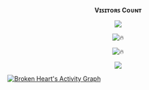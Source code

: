 <br><p align="center"><b>Vɪꜱɪᴛᴏʀꜱ Cᴏᴜɴᴛ</b></p>  
<p align="center"><img align="center" src="https://profile-counter.glitch.me/{HEARTBEAT-99}/count.svg"/></p> 

<div align="center">

![🔥](https://github-readme-stats.vercel.app/api/top-langs/?username=HEARTBEAT-99&theme=github_dark&custom_title=ــــــــــــــــــہہـ٨ـہہـ٨ـﮩـــ&layout=compact&hide_border=false)  

</div>

<div align="center">

![🔥](https://github-readme-stats.vercel.app/api?username=HEARTBEAT-99&show=prs&count_private=true&custom_title=ــــــــــــــــــہہـ٨ـہہـ٨ـﮩـــ&show_icons=true&include_all_commits=true&title_color=fff&icon_color=79ff97&text_color=9f9f9f&bg_color=151515&hide_border=true)

</div>

<p align="center">
<a href="https://github.com/HEARTBEAT-99">
<img src="https://github-readme-streak-stats.herokuapp.com/?user=HEARTBEAT-99#version3"/>
</a>
</p>

<a href="https://github.com/HEARTBEAT-99"><img alt="Broken Heart's Activity Graph" src="https://activity-graph.herokuapp.com/graph?username=HEARTBEAT-99&bg_color=1F222E&color=F8D866&line=F85D7F&point=FFFFFF&hide_border=true" /></a>


